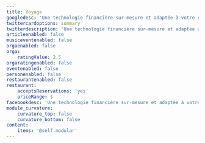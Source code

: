 ```yaml
---
title: Voyage
googledesc: 'Une technologie financière sur-mesure et adaptée à votre secteur d''activité. Nous concevons des programmes de paiements à votre image.'
twittercardoptions: summary
twitterdescription: 'Une technologie financière sur-mesure et adaptée à votre secteur d''activité. Nous concevons des programmes de paiements à votre image.'
articleenabled: false
musiceventenabled: false
orgaenabled: false
orga:
    ratingValue: 2.5
orgaratingenabled: false
eventenabled: false
personenabled: false
restaurantenabled: false
restaurant:
    acceptsReservations: 'yes'
    priceRange: $
facebookdesc: 'Une technologie financière sur-mesure et adaptée à votre secteur d''activité. Nous concevons des programmes de paiements à votre image.'
module_curvature:
    curvature_top: false
    curvature_bottom: false
content:
    items: '@self.modular'
---
```


